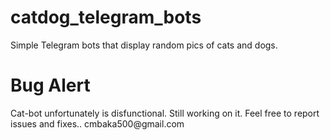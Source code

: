 # catdog_telegram_bots
Simple Telegram bots that display random pics of cats and dogs.

<h1>Bug Alert</h1>
Cat-bot unfortunately is disfunctional. Still working on it. Feel free to report issues and fixes..
cmbaka500@gmail.com
